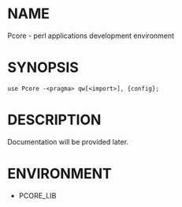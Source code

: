 # NAME

Pcore - perl applications development environment

# SYNOPSIS

    use Pcore -<pragma> qw[<import>], {config};

# DESCRIPTION

Documentation will be provided later.

# ENVIRONMENT

- PCORE\_LIB
